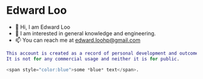 # **Edward Loo**

- 👋 Hi, I am Edward Loo
- 👀 I am interested in general knowledge and engineering.
- 📫 You can reach me at edward.loohp@gmail.com

``` MATLAB
This account is created as a record of personal development and outcome.
It is not for any commercial usage and neither it is for public.
```
```python
<span style="color:blue">some *blue* text</span>.
```

<!---
edwardloo/edwardloo is a ✨ special ✨ repository because its `README.md` (this file) appears on your GitHub profile.
You can click the Preview link to take a look at your changes.
--->
